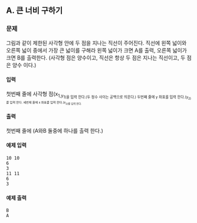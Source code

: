 ## A. 큰 너비 구하기 

### 문제

그림과 같이 제한된 사각형 안에 두 점을 지나는 직선이 주어진다.
직선에 왼쪽 넓이와 오른쪽 넓이 중에서
가장 큰 넓이를 구해라
왼쪽 넓이가 크면 A를 출력, 오른쪽 넓이가 크면 B를 출력한다.
(사각형 점은 양수이고, 직선은 항상 두 점은 지나는 직선이고, 두 점은 양수 이다.)
#### 입력
첫번째 줄에 사각형 점(x<sub>1,y<sub>1)을 입력 한다.(두 정수 사이는 공백으로 띄운다.)
두번째 줄에 y 좌표를 입력 한다.(y<sub>2)를 입력 한다.
세번재 줄에 x 좌표를 입력 한다.(x<sub>2)를 입력 한다.
#### 출력
첫번째 줄에 (A와B 둘중에 하나를 출력 한다.)
#### 예제 입력

```
10 10
6
3
11 11
6
3
```

#### 예제 출력

```
B
A
```
